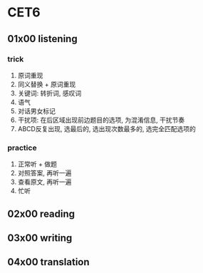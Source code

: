 # CET6

## 01x00 listening

### trick

1. 原词重现
2. 同义替换 + 原词重现
3. 关键词: 转折词, 感叹词
4. 语气
5. 对话男女标记
6. 干扰项: 在后区域出现前边题目的选项, 为混淆信息, 干扰节奏
7. ABCD反复出现, 选最后的, 选出现次数最多的, 选完全匹配选项的

### practice

1. 正常听 + 做题
2. 对照答案, 再听一遍
3. 查看原文, 再听一遍
4. 忙听

## 02x00 reading



## 03x00 writing



## 04x00 translation

